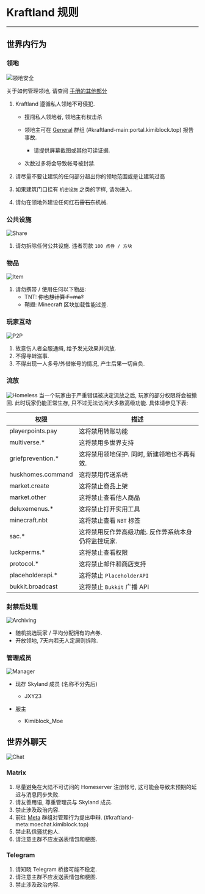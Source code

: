 # Kraftland 规则

---

## 世界内行为

### 领地

![领地安全](img/Minecraft/lock.svg)

关于如何管理领地, 请查阅 [手册的其他部分](https://kraftland.kimiblock.top/02-how-to.html)

1. Kraftland 遵循私人领地不可侵犯.
	- 擅闯私人领地者, 领地主有权击杀
	- 领地主可在 [General](#kraftland-main:portal.kimiblock.top) 群组 (#kraftland-main:portal.kimiblock.top) 报告事故.
		* 请提供屏幕截图或其他可读证据.

	- 次数过多将会导致帐号被封禁.

2. 请尽量不要让建筑的任何部分超出你的领地范围或是让建筑过高
3. 如果建筑门口挂有 `机密设施` 之类的字样, 请勿进入.
4. 请勿在领地外建设任何红石<del>雷石东</del>机械.

### 公共设施

![Share](img/Minecraft/syncthing-gtk.svg)

1. 请勿拆除任何公共设施. 违者罚款 `100 点券 / 方块`

### 物品

![Item](img/Minecraft/gpsd-logo.svg)

1. 请勿携带 / 使用任何以下物品:
	- TNT: <del>你也想计算 F=ma?</del>
	- 鞘翅: Minecraft 区块加载性能过差.

### 玩家互动

![P2P](img/Minecraft/accessories-character-map.svg)

1. 故意伤人者全服通缉, 给予发光效果并流放.
2. 不得寻衅滋事.
3. 不得出现一人多号/外借帐号的情况, 产生后果一切自负.

### 流放
![Homeless](img/Minecraft/user-home.svg)
当一个玩家由于严重错误被决定流放之后, 玩家的部分权限将会被撤回. 此时玩家仍能正常生存, 只不过无法访问大多数高级功能. 具体请参见下表:

| 权限                | 描述                          |
| ----------------- | --------------------------- |
| playerpoints.pay  | 这将禁用转账功能                    |
| multiverse.*      | 这将禁用多世界支持                   |
| griefprevention.* | 这将禁用领地保护. 同时, 新建领地也不再有效.    |
| huskhomes.command | 这将禁用传送系统                    |
| market.create     | 这将禁止商品上架                    |
| market.other      | 这将禁止查看他人商品                  |
| deluxemenus.*     | 这将禁止打开实用工具                  |
| minecraft.nbt     | 这将禁止查看 `NBT` 标签             |
| sac.*             | 这将禁用反作弊高级功能. 反作弊系统本身仍将监控玩家. |
| luckperms.*       | 这将禁止查看权限                    |
| protocol.*        | 这将禁止邮件和商店支持                 |
| placeholderapi.*  | 这将禁止 `PlaceholderAPI`       |
| bukkit.broadcast  | 这将禁止 `Bukkit` 广播 API        |

### 封禁后处理

![Archiving](img/Minecraft/archive.svg)

- 随机挑选玩家 / 平均分配拥有的点券.
- 开放领地, 7天内若无人定居则拆除.

### 管理成员
![Manager](img/Minecraft/manager.svg)

- 现存 Skyland 成员 (名称不分先后)
	* JXY23

- 服主
	* Kimiblock_Moe

## 世界外聊天

![Chat](img/Minecraft/firewall-config.svg)

### Matrix
1. 尽量避免在大陆不可访问的 Homeserver 注册帐号, 这可能会导致未预期的延迟与消息同步失败.
2. 请友善用语, 尊重管理员与 Skyland 成员.
3. 禁止涉及政治内容.
4. 前往 [Meta](#kraftland-meta:moechat.kimiblock.top) 群组对管理行为提出申辩. (#kraftland-meta:moechat.kimiblock.top)
5. 禁止私信骚扰他人.
6. 请注意主群不应发送表情包和梗图.

### Telegram
1. 请知晓 Telegram 桥接可能不稳定.
2. 请注意主群不应发送表情包和梗图.
3. 禁止涉及政治内容.